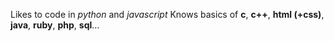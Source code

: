 Likes to code in _python_ and _javascript_
Knows basics of **c**, **c++**, **html (+css)**, **java**, **ruby**, **php**, **sql**... 
